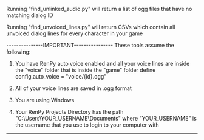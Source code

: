 Running "find_unlinked_audio.py" will return a list of ogg files that have no matching dialog ID

Running "find_unvoiced_lines.py" will return CSVs which contain all unvoiced dialog lines for every character in your game


---------------IMPORTANT----------------
These tools assume the following:

1. You have RenPy auto voice enabled and all your voice lines are inside the "voice" folder that is inside the "game" folder
define config.auto_voice = "voice/{id}.ogg"

2. All of your voice lines are saved in .ogg format

3. You are using Windows

4. Your RenPy Projects Directory has the path "C:\Users\YOUR_USERNAME\Documents" where "YOUR_USERNAME" is the username that you use to login to your computer with
------------------------------------------
